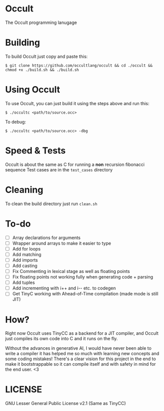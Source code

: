 # Occult
The Occult programming lanugage

# Building
To build Occult just copy and paste this:
```
$ git clone https://github.com/occultlang/occult && cd ./occult && chmod +x ./build.sh && ./build.sh
```

# Using Occult
To use Occult, you can just build it using the steps above and run this:
```
$ ./occultc <path/to/source.occ> 
```
To debug:
```
$ ./occultc <path/to/source.occ> -dbg
```

# Speed & Tests
Occult is about the same as C for running a **non** recursion fibonacci sequence
Test cases are in the `test_cases` directory

# Cleaning
To clean the build directory just run `clean.sh`

# To-do
- [ ] Array declarations for arguments
- [ ] Wrapper around arrays to make it easier to type 
- [ ] Add for loops
- [ ] Add matching
- [ ] Add imports
- [ ] Add casting
- [ ] Fix Commenting in lexical stage as well as floating points
- [ ] Fix floating points not working fully when generating code + parsing
- [ ] Add tuples
- [ ] Add incrementing with i++ and i-- etc. to codegen
- [ ] Get TinyC working with Ahead-of-Time compilation (made mode is still JIT)

# How?
Right now Occult uses TinyCC as a backend for a JIT compiler, and Occult just compiles its own code into C and it runs on the fly.

Without the advances in generative AI, I would have never been able to write a compiler it has helped me so much with learning new concepts and some coding mistakes!
There's a clear vision for this project in the end to make it bootstrappable so it can compile itself and with safety in mind for the end user. <3 

# LICENSE
GNU Lesser General Public License v2.1 (Same as TinyCC)

